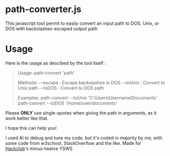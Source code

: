 # path-converter.js 
This javascript tool permit to easily convert an input path to DOS, Unix, or DOS with backslashes-escaped output path
# Usage
Here is the usage as descibed by the tool itself :
>Usage: path-convert <method> 'path'
>
>Methods:
>  --escape   : Escape backslashes in DOS
>  --toUnix   : Convert to Unix path
>  --toDOS    : Convert to DOS path
>
>Examples:
>  path-convert --toUnix 'C:\Users\Username\Documents'
>  path-convert --toDOS '/home/user/documents'
    
Please **ONLY** use single-quotes when giving the path in arguments, as it work better like that.  

I hope this can help you!

I used AI to debug and tune my code, but it's coded in majority by me, with some code from w3school, StackOverflow and the like.
Made for [Hackclub](https://hackclub.com)'s minus-twelve YSWS
